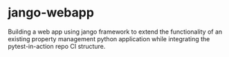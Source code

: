 # jango-webapp
Building a web app using jango framework to extend the functionality of an existing property management python application while integrating the pytest-in-action repo CI structure.
